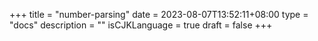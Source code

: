 +++
title = "number-parsing"
date = 2023-08-07T13:52:11+08:00
type = "docs"
description = ""
isCJKLanguage = true
draft = false
+++